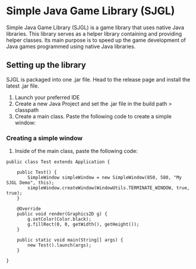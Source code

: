# Simple Java Game Library (SJGL)
Simple Java Game Library (SJGL) is a game library that uses native Java libraries. This library serves as a helper library containing and providing helper classes. Its main purpose is to speed up the game development of Java games programmed using native Java libraries.

## Setting up the library
SJGL is packaged into one .jar file. Head to the release page and install the latest .jar file.
1. Launch your preferred IDE
2. Create a new Java Project and set the .jar file in the build path > classpath
3. Create a main class. Paste the following code to create a simple window:

### Creating a simple window
1. Inside of the main class, paste the following code: 
```
public class Test extends Application {

	public Test() {
		SimpleWindow simpleWindow = new SimpleWindow(850, 580, "My SJGL Demo", this);
		simpleWindow.createWindow(WindowUtils.TERMINATE_WINDOW, true, true);
	}
	
	@Override
	public void render(Graphics2D g) {
		g.setColor(Color.black);
		g.fillRect(0, 0, getWidth(), getHeight());
	}
	
	public static void main(String[] args) {
		new Test().launch(args);
	}
	
}
```
